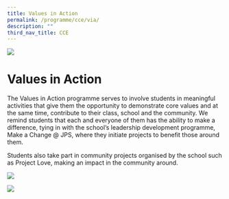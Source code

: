 ```yaml
---
title: Values in Action
permalink: /programme/cce/via/
description: ""
third_nav_title: CCE
---
```

![](/images/Banner.png)

# Values in Action

The Values in Action programme serves to involve students in meaningful activities that give them the opportunity to demonstrate core values and at the same time, contribute to their class, school and the community. We remind students that each and everyone of them has the ability to make a difference, tying in with the school’s leadership development programme, Make a Change @ JPS, where they initiate projects to benefit those around them. 

Students also take part in community projects organised by the school such as Project Love, making an impact in the community around.

![](/images/P6%20VIA.gif)

![](/images/P3%20VIA.gif)


